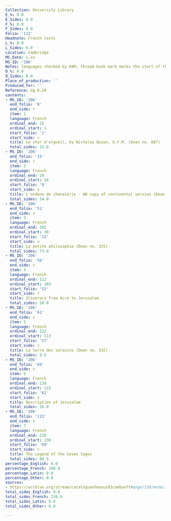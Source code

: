 ```yaml
---
Collection: University Library
E_%: 0.0
E_Sides: 0.0
F_%: 0.0
F_Sides: 0.0
Folia: '113'
Headnote: French texts
L_%: 0.0
L_Sides: 0.0
Location: Cambridge
MS_Date: s.xv
MS_ID: '206'
Notes: languages checked by KAM; thread book mark marks the start of the Seven Sages
O_%: 0.0
O_Sides: 0.0
Place_of_production: ''
Produced_for: ''
Reference: Gg.6.28
contents:
- MS_ID: '206'
  end_folio: '8'
  end_side: r
  item: 1
  language: French
  ordinal_end: 15
  ordinal_start: 1
  start_folio: '1'
  start_side: r
  title: Le char d'orgueil, by Nicholas Bozon, O.F.M. (Dean no. 687)
  total_sides: 15.0
- MS_ID: '206'
  end_folio: '15'
  end_side: r
  item: 2
  language: French
  ordinal_end: 29
  ordinal_start: 16
  start_folio: '8'
  start_side: v
  title: L'ordene de chevalerie - AN copy of continental version (Dean no. 706)
  total_sides: 14.0
- MS_ID: '206'
  end_folio: '51'
  end_side: v
  item: 3
  language: French
  ordinal_end: 102
  ordinal_start: 30
  start_folio: '15'
  start_side: v
  title: La petite philosophie (Dean no. 325)
  total_sides: 73.0
- MS_ID: '206'
  end_folio: '56'
  end_side: v
  item: 4
  language: French
  ordinal_end: 112
  ordinal_start: 103
  start_folio: '52'
  start_side: r
  title: Itinerary from Acre to Jerusalem
  total_sides: 10.0
- MS_ID: '206'
  end_folio: '61'
  end_side: v
  item: 5
  language: French
  ordinal_end: 122
  ordinal_start: 113
  start_folio: '57'
  start_side: r
  title: La terre des sarazins (Dean no. 332)
  total_sides: 9.5
- MS_ID: '206'
  end_folio: '69'
  end_side: v
  item: 6
  language: French
  ordinal_end: 138
  ordinal_start: 122
  start_folio: '61'
  start_side: v
  title: Description of Jerusalem
  total_sides: 16.0
- MS_ID: '206'
  end_folio: '113'
  end_side: v
  item: 7
  language: French
  ordinal_end: 226
  ordinal_start: 138
  start_folio: '69'
  start_side: c
  title: The Legend of the Seven Sages
  total_sides: 88.5
percentage_English: 0.0
percentage_French: 100.0
percentage_Latin: 0.0
percentage_Other: 0.0
sources:
- https://archive.org/stream/catalogueofmanus03cambuoft#page/230/mode/1up
total_sides_English: 0.0
total_sides_French: 226.0
total_sides_Latin: 0.0
total_sides_Other: 0.0

---
```

